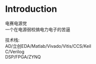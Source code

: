 # Introduction

电赛电源党  
一个在电源弱校搞电力电子的苦逼  

技术栈:  
AD/立创EDA/Matlab/Vivado/Vitis/CCS/Keil  
C/Verilog  
DSP/FPGA/ZYNQ  
